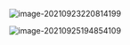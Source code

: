 ![image-20210923220814199](https://zdan.oss-cn-beijing.aliyuncs.com/img/image-20210923220814199.png)

![image-20210925194854109](C:\Users\zhaodan\AppData\Roaming\Typora\typora-user-images\image-20210925194854109.png)
